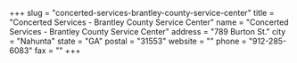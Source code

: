 +++
slug = "concerted-services-brantley-county-service-center"
title = "Concerted Services - Brantley County Service Center"
name = "Concerted Services - Brantley County Service Center"
address = "789 Burton St."
city = "Nahunta"
state = "GA"
postal = "31553"
website = ""
phone = "912-285-6083"
fax = ""
+++
